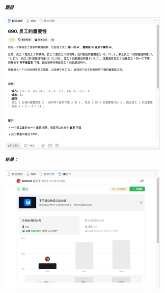 ##### [题目](https://leetcode.cn/problems/employee-importance/description/)
![pic](img.png)
##### 结果：
![pic](result.png)